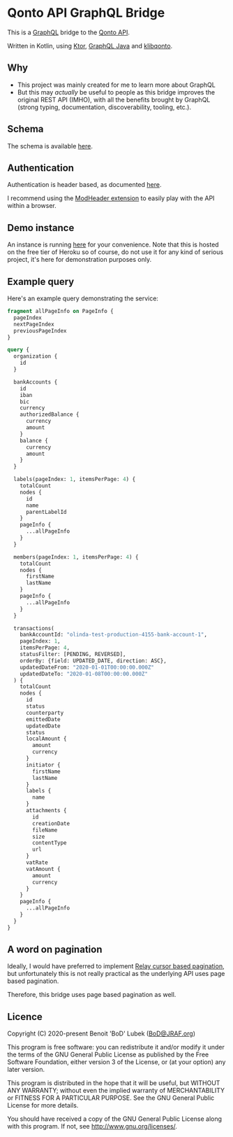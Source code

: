 # Qonto API GraphQL Bridge

This is a [GraphQL](https://graphql.org/) bridge to the [Qonto API](https://api-doc.qonto.eu/2.0/welcome/).

Written in Kotlin, using [Ktor](https://github.com/ktorio/ktor), [GraphQL Java](https://www.graphql-java.com/) and [klibqonto](https://github.com/BoD/klibqonto).

## Why
- This project was mainly created for me to learn more about GraphQL
- But this may _actually_ be useful to people as this bridge improves the original REST API (IMHO),
with all the benefits brought by GraphQL (strong typing, documentation, discoverability,
tooling, etc.).

## Schema
The schema is available [here](https://raw.githubusercontent.com/BoD/qonto-api-graphql-bridge/master/src/main/resources/schema.graphqls).

## Authentication
Authentication is header based, as documented [here](https://api-doc.qonto.eu/2.0/welcome/authentication).

I recommend using the [ModHeader extension](https://bewisse.com/modheader/) to easily play with the API within a browser. 

## Demo instance
An instance is running [here](https://qonto-api-graphql-bridge.herokuapp.com/) for your convenience. Note that this is hosted on the
free tier of Heroku so of course, do not use it for any kind of serious project, it's
here for demonstration purposes only.

## Example query
Here's an example query demonstrating the service:

```graphql
fragment allPageInfo on PageInfo {
  pageIndex
  nextPageIndex
  previousPageIndex
}

query {
  organization {
    id
  }

  bankAccounts {
    id
    iban
    bic
    currency
    authorizedBalance {
      currency
      amount
    }
    balance {
      currency
      amount
    }
  }

  labels(pageIndex: 1, itemsPerPage: 4) {
    totalCount
    nodes {
      id
      name
      parentLabelId
    }
    pageInfo {
      ...allPageInfo
    }
  }

  members(pageIndex: 1, itemsPerPage: 4) {
    totalCount
    nodes {
      firstName
      lastName
    }
    pageInfo {
      ...allPageInfo
    }
  }

  transactions(
    bankAccountId: "olinda-test-production-4155-bank-account-1",
    pageIndex: 1,
    itemsPerPage: 4,
    statusFilter: [PENDING, REVERSED],
    orderBy: {field: UPDATED_DATE, direction: ASC},
    updatedDateFrom: "2020-01-01T00:00:00.000Z"
    updatedDateTo: "2020-01-08T00:00:00.000Z"
  ) {
    totalCount
    nodes {
      id
      status
      counterparty
      emittedDate
      updatedDate
      status
      localAmount {
        amount
        currency
      }
      initiator {
        firstName
        lastName
      }
      labels {
        name
      }
      attachments {
        id
        creationDate
        fileName
        size
        contentType
        url
      }
      vatRate
      vatAmount {
        amount
        currency
      }
    }
    pageInfo {
      ...allPageInfo
    }
  }
}
```

## A word on pagination
Ideally, I would have preferred to implement [Relay cursor based pagination](https://relay.dev/graphql/connections.htm), but unfortunately
this is not really practical as the underlying API uses page based pagination.

Therefore, this bridge uses page based pagination as well.


## Licence
Copyright (C) 2020-present Benoit 'BoD' Lubek (BoD@JRAF.org)

This program is free software: you can redistribute it and/or modify it under the terms of the GNU General Public License as published by the Free Software Foundation, either version 3 of the License, or (at your option) any later version.

This program is distributed in the hope that it will be useful, but WITHOUT ANY WARRANTY; without even the implied warranty of MERCHANTABILITY or FITNESS FOR A PARTICULAR PURPOSE. See the GNU General Public License for more details.

You should have received a copy of the GNU General Public License along with this program. If not, see http://www.gnu.org/licenses/.